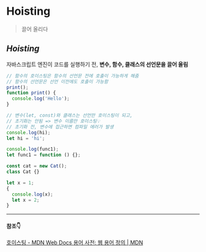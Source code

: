 # Hoisting

> 끌어 올리다

## _Hoisting_

자바스크립트 엔진이 코드를 실행하기 전, **변수, 함수, 클래스의 선언문을 끌어 올림**

```jsx
// 함수의 호이스팅은 함수의 선언문 전에 호출이 가능하게 해줌
// 함수의 선언문은 선언 이전에도 호출이 가능함
print();
function print() {
  console.log('Hello');
}

// 변수(let, const)와 클래스는 선언만 호이스팅이 되고,
// 초기화는 안됨 => 변수 이름만 호이스팅💡
// 초기화 전, 변수에 접근하면 컴파일 에러가 발생
console.log(hi);
let hi = 'hi';

console.log(func1);
let func1 = function () {};

const cat = new Cat();
class Cat {}

let x = 1;
{
  console.log(x);
  let x = 2;
}
```

---

#### 참조👇

[호이스팅 - MDN Web Docs 용어 사전: 웹 용어 정의 | MDN](https://developer.mozilla.org/ko/docs/Glossary/Hoisting)
